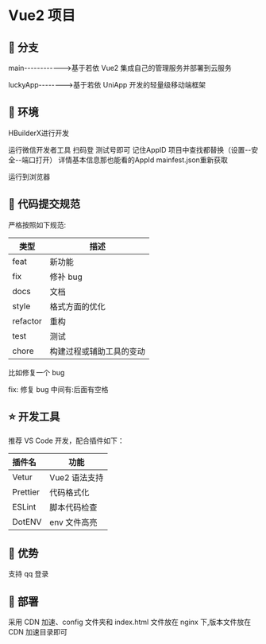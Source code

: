# Vue2 项目

## 🐑 分支

main------------>基于若依 Vue2 集成自己的管理服务并部署到云服务

luckyApp-------->基于若依 UniApp 开发的轻量级移动端框架

## 🐶 环境

HBuilderX进行开发

运行微信开发者工具  扫码登 测试号即可 记住AppID 项目中查找都替换（设置--安全--端口打开）  详情基本信息那也能看的AppId   mainfest.json重新获取

运行到浏览器

## 🐯 代码提交规范

严格按照如下规范:

| 类型     | 描述                     |
| -------- | ------------------------ |
| feat     | 新功能                   |
| fix      | 修补 bug                 |
| docs     | 文档                     |
| style    | 格式方面的优化           |
| refactor | 重构                     |
| test     | 测试                     |
| chore    | 构建过程或辅助工具的变动 |

比如修复一个 bug

fix: 修复 bug
中间有:后面有空格

## ⭐️ 开发工具

推荐 VS Code 开发，配合插件如下：

| 插件名   | 功能          |
| :------- | ------------- |
| Vetur    | Vue2 语法支持 |
| Prettier | 代码格式化    |
| ESLint   | 脚本代码检查  |
| DotENV   | env 文件高亮  |

## 🚀 优势

支持 qq 登录

## 🐷 部署

采用 CDN 加速、config 文件夹和 index.html 文件放在 nginx 下,版本文件放在 CDN 加速目录即可
